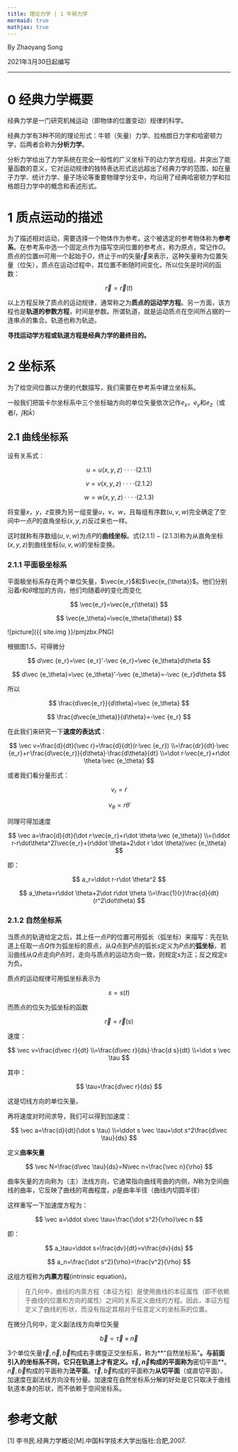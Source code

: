 ```yaml
---
title: 理论力学 | 1 牛顿力学
mermaid: true
mathjax: true
---
```


By Zhaoyang Song

2021年3月30日起编写

---------------

# 0 经典力学概要

经典力学是一门研究机械运动（即物体的位置变动）规律的科学。

经典力学有3种不同的理论形式：牛顿（矢量）力学、拉格朗日力学和哈密顿力学，后两者合称为**分析力学**。

分析力学给出了力学系统在完全一般性的广义坐标下的动力学方程组，并突出了能量函数的意义，它对运动规律的独特表达形式远远超出了经典力学的范围，如在量子力学、统计力学、量子场论等重要物理学分支中，均沿用了经典哈密顿力学和拉格朗日力学中的概念和表述形式。

# 1 质点运动的描述

为了描述相对运动，需要选择一个物体作为参考。这个被选定的参考物体称为**参考系**。在参考系中选一个固定点作为描写空间位置的参考点，称为原点，常记作$O$。质点的位置$m$可用一个起始于$O$，终止于$m$的矢量$\vec r$来表示，这种矢量称为位置矢量（位矢），质点在运动过程中，其位置不断随时间变化，所以位矢是时间的函数：

$$
\vec r=\vec r(t)
$$

以上方程反映了质点的运动规律，通常称之为**质点的运动学方程**。另一方面，该方程也是**轨道的参数方程**，时间是参数。所谓轨道，就是运动质点在空间所占据的一连串点的集合。轨道也称为轨迹。

**寻找运动学方程或轨道方程是经典力学的最终目的。**

# 2 坐标系

为了给空间位置以方便的代数描写，我们需要在参考系中建立坐标系。

一般我们把笛卡尔坐标系中三个坐标轴方向的单位矢量依次记作$e_x$，$e_y$和$e_z$（或者$\hat i$，$\hat j$和$\hat k$）

## 2.1  曲线坐标系

设有关系式：

$$
u=u(x,y,z)····(2.1.1)
$$

$$
v=v(x,y,z)····(2.1.2)
$$

$$
w=w(x,y,z)····(2.1.3)
$$

将变量$x$，$y$，$z$变换为另一组变量$u$，$v$，$w$，且每组有序数$(u,v,w)$完全确定了空间中一点$P$的直角坐标$(x,y,z)$反过来也一样。

这时就称有序数组$(u,v,w)$为点$P$的**曲线坐标**。式$(2.1.1)-(2.1.3)$称为从直角坐标$(x,y,z)$到曲线坐标$(u,v,w)$的坐标变换。

### 2.1.1 平面极坐标系

平面极坐标系存在两个单位矢量，$\vec{e_r}$和$\vec{e_{\theta}}$。他们分别沿着$r$和$\theta$增加的方向，他们均随着$\theta$的变化而变化

$$
\vec{e_r}=\vec{e_r(\theta)}
$$

$$
\vec{e_\theta}=\vec{e_\theta(\theta)}
$$

![picture]({{ site.img }}/pmjzbx.PNG)

根据图$1.5$，可得微分

$$
d\vec {e_r}=\vec {e_r}'-\vec {e_r}=\vec {e_\theta}d\theta
$$

$$
d\vec {e_\theta}=\vec {e_\theta}'-\vec {e_\theta}=-\vec {e_r}d\theta
$$

所以

$$
\frac{d\vec{e_r}}{d\theta}=\vec {e_\theta}
$$

$$
\frac{d\vec{e_\theta}}{d\theta}=-\vec {e_r}
$$

在此我们来研究一下**速度的表达式**：

$$
\vec v=\frac{d}{dt}(\vec r)=\frac{d}{dt}(r·\vec {e_r})
\\=\frac{dr}{dt}·\vec {e_r}+r·\frac{d\vec{e_r}}{d\theta}·\frac{d\theta}{dt}
\\=\dot r·\vec{e_r}+r\dot \theta·\vec {e_\theta}
$$

或者我们看分量形式：

$$
v_r=\dot r
$$

$$
v_\theta=r\dot \theta
$$

同理可得加速度

$$
\vec a=\frac{d}{dt}(\dot r·\vec{e_r}+r\dot \theta·\vec {e_\theta})
\\=(\ddot r-r\dot\theta^2)\vec{e_r}+(r\ddot \theta+2\dot r \dot \theta)\vec {e_\theta}
$$


即：

$$
a_r=\ddot r-r\dot \theta^2
$$

$$
a_\theta=r\ddot \theta+2\dot r\dot \theta
\\=\frac{1}{r}\frac{d}{dt}(r^2\dot\theta)
$$

### 2.1.2 自然坐标系

当质点的轨道给定之后，其上任一点$P$的位置可用弧长（弧坐标）来描写：先在轨道上任取一点$Q$作为弧坐标的原点，从$Q$点到$P$点的弧长$s$定义为$P$点的**弧坐标**，若沿曲线从$Q$点走向$P$点时，走向与质点的运动方向一致，则规定$s$为正；反之规定$s$为负。

质点的运动规律可用弧坐标表示为

$$
s=s(t)
$$

而质点的位矢为弧坐标的函数

$$
\vec r=\vec r(s)
$$

速度：

$$
\vec v=\frac{d\vec r}{dt}
\\=\frac{d\vec r}{ds}·\frac{d s}{dt}
\\=\dot s \vec \tau
$$

其中：

$$
\tau=\frac{d\vec r}{ds}
$$

这是切线方向的单位矢量。

再将速度对时间求导，我们可以得到加速度：

$$
\vec a=\frac{d}{dt}(\dot s \tau)
\\=\ddot s \vec \tau+\dot s^2\frac{d\vec \tau}{ds}
$$

定义**曲率矢量**

$$
\vec N=\frac{d\vec \tau}{ds}=N\vec n=\frac{\vec n}{\rho}
$$

曲率矢量的方向称为（主）法线方向，它通常指向曲线弯曲的内侧，$N$称为空间曲线的曲率，它反映了曲线的弯曲程度，$\rho$是曲率半径（曲线内切圆半径）

这样重写一下加速度方程为：

$$
\vec a=\ddot s\vec \tau+\frac{\dot s^2}{\rho}\vec n
$$

即：

$$
a_\tau=\ddot s=\frac{dv}{dt}=v\frac{dv}{ds}
$$

$$
a_n=\frac{\dot s^2}{\rho}=\frac{v^2}{\rho}
$$

这组方程称为**内禀方程**(intrinsic equation)。

> 在几何中，曲线的内禀方程（本征方程）是使用曲线的本征属性（即不依赖于曲线的位置和方向的属性）之间的关系定义曲线的方程。因此，本征方程定义了曲线的形状，而没有指定其相对于任意定义的坐标系的位置。

在微分几何中，定义副法线方向单位矢量

$$
\vec b=\vec \tau \times \vec n
$$

3个单位矢量$\vec \tau,  \vec n, \vec b$构成右手螺旋正交坐标系，称为**“自然坐标系”**。与前面引入的坐标系不同，它只在轨道上才有定义。$\vec \tau,  \vec n$构成的平面称为**密切平面**。$\vec n, \vec b$构成的平面称为**法平面**。$\vec \tau, \vec b$构成的平面称为**从切平面**（或直切平面）。加速度在副法线方向没有分量。加速度在自然坐标系分解的好处是它只取决于曲线轨道本身的形状，而不依赖于空间坐标系。


# 参考文献

[1] 李书民.经典力学概论[M].中国科学技术大学出版社:合肥,2007.